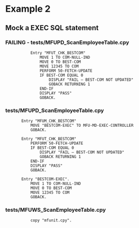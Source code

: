# Example 2

## Mock a EXEC SQL statement

### FAILING - tests/MFUPD_ScanEmployeeTable.cpy

```COBOL
           Entry "MFUT_CHK_BESTCOM"
               MOVE 1 TO COM-NULL-IND
               MOVE 0 TO BEST-COM
               MOVE 12345 TO COM
               PERFORM 50-FETCH-UPDATE
               IF BEST-COM EQUAL 0
                   DISPLAY "FAIL – BEST-COM NOT UPDATED"
                   GOBACK RETURNING 1
               END-IF
               DISPLAY "PASS"
               GOBACK.
```

### tests/MFUPD_ScanEmployeeTable.cpy

```COBOL
       Entry "MFUM_CHK_BESTCOM"
           MOVE "BESTCOM-EXEC" TO MFU-MD-EXEC-CONTROLLER
           GOBACK.

       Entry "MFUT_CHK_BESTCOM"
           PERFORM 50-FETCH-UPDATE
           IF BEST-COM EQUAL 0
               DISPLAY "FAIL – BEST-COM NOT UPDATED"
               GOBACK RETURNING 1
           END-IF
           DISPLAY "PASS"
           GOBACK.
       
       Entry "BESTCOM-EXEC".
           MOVE 1 TO COM-NULL-IND
           MOVE 0 TO BEST-COM
           MOVE 12345 TO COM
           GOBACK.
```

### tests/MFUWS_ScanEmployeeTable.cpy

```COBOL
           copy "mfunit.cpy".
```